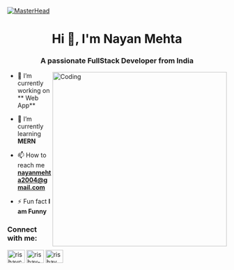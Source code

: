 [![MasterHead](https://firebasestorage.googleapis.com/v0/b/flexi-coding.appspot.com/o/dempgi7-520f8d5f-63d4-4453-8822-dbc149ae27f8.gif?alt=media&token=91c0c7b2-93c3-4029-b011-1a8703c5730d)](https://rishavchanda.io)

<h1 align="center">Hi 👋, I'm Nayan Mehta</h1>
<h3 align="center">A passionate FullStack Developer from India</h3>
<img align="right" alt="Coding" width="400" src="https://miro.medium.com/v2/resize:fit:679/0*FGD6BUzzZs1VJLuY.gif">



- 🔭 I’m currently working on ** Web App**

- 🌱 I’m currently learning **MERN**



- 📫 How to reach me **nayanmehta2004@gmail.com**

- ⚡ Fun fact **I am Funny**

<h3 align="left">Connect with me:</h3>
<p align="left">
<a href="https://x.com/Nayan_Mehta07?t=nag71dtvrfsG_2-ZPWyu8A&s=09" target="blank"><img align="center" src="https://raw.githubusercontent.com/rahuldkjain/github-profile-readme-generator/master/src/images/icons/Social/twitter.svg" alt="rishavchanda" height="30" width="40" /></a>
<a href="https://www.linkedin.com/in/nayan-mehta-6b3959300/" target="blank"><img align="center" src="https://raw.githubusercontent.com/rahuldkjain/github-profile-readme-generator/master/src/images/icons/Social/linked-in-alt.svg" alt="rishav-chanda-b89a791b3" height="30" width="40" /></a>
<a href="https://www.instagram.com/nayan._.mehta?igsh=dGZiaXFjaWhkanZm" target="blank"><img align="center" src="https://raw.githubusercontent.com/rahuldkjain/github-profile-readme-generator/master/src/images/icons/Social/instagram.svg" alt="rishav_chanda" height="30" width="40" /></a>
</p>



